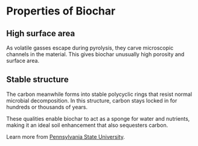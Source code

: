 # Properties of Biochar

## High surface area

As volatile gasses escape during pyrolysis, they carve microscopic channels in the material. This gives biochar unusually high porosity and surface area. 

## Stable structure

The carbon meanwhile forms into stable polycyclic rings that resist normal microbial decomposition. In this structure, carbon stays locked in for hundreds or thousands of years. 

These qualities enable biochar to act as a sponge for water and nutrients, making it an ideal soil enhancement that also sequesters carbon.

Learn more from [Pennsylvania State University](https://extension.psu.edu/biochar-properties-and-potential).

